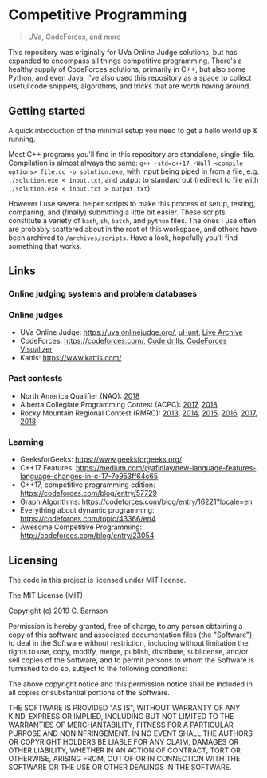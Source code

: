 <!-- ![Logo of the project](https://raw.githubusercontent.com/jehna/readme-best-practices/master/sample-logo.png) -->

# Competitive Programming
> UVa, CodeForces, and more

This repository was originally for UVa Online Judge solutions, but has expanded to encompass all things competitive programming.  There's a healthy supply of CodeForces solutions, primarily in C++, but also some Python, and even Java.  I've also used this repository as a space to collect useful code snippets, algorithms, and tricks that are worth having around.

## Getting started

A quick introduction of the minimal setup you need to get a hello world up &
running.

Most C++ programs you'll find in this repository are standalone, single-file.  Compilation is almost always the same: `g++ -std=c++17 -Wall <compile options> file.cc -o solution.exe`, with input being piped in from a file, e.g. `./solution.exe < input.txt`, and output to standard out (redirect to file with `./solution.exe < input.txt > output.txt`).

However I use several helper scripts to make this process of setup, testing, comparing, and (finally) submitting a little bit easier.  These scripts constitute a variety of `bash`, `sh`, `batch`, and `python` files.  The ones I use often are probably scattered about in the root of this workspace, and others have been archived to `/archives/scripts`.  Have a look, hopefully you'll find something that works.

<!-- ### Initial Configuration

Some projects require initial configuration (e.g. access tokens or keys, `npm i`).
This is the section where you would document those requirements. -->

<!-- ## Developing

Here's a brief intro about what a developer must do in order to start developing
the project further:

```shell
git clone https://github.com/cbarnson/project.git
```

And state what happens step-by-step. -->

<!-- ### Building

If your project needs some additional steps for the developer to build the
project after some code changes, state them here:

```shell
./configure
make
make install
```

Here again you should state what actually happens when the code above gets
executed. -->

<!-- ### Deploying / Publishing

In case there's some step you have to take that publishes this project to a
server, this is the right time to state it.

```shell
packagemanager deploy awesome-project -s server.com -u username -p password
```

And again you'd need to tell what the previous code actually does. -->


<!-- ## Bad/incorrect UVA problem statements

- 459

## Tools and Extensions

- UVa Online Judge Chrome web extension (https://chrome.google.com/webstore/detail/uva-quick-access-tool/ohmmnbcombfdichbnnlhkijfdmkgllhe)

### VS Code Extensions

- https://github.com/lucastan/uva-node

#### uva-node

Useful commands:

- view 123
- send 123
- stat
- tpl show

Command to add UVA account:

- `add uva barnsoc4 <password>`

Command to set user account to default:

- `use uva barnsoc4` or `use`

Command to show user accounts

- `show`

If you need to install:

- clone repo `git clone https://github.com/lucastan/uva-node.git`
- install globally with `npm install -g uva-node`

To update:

- do `git pull` in the uva-node directory

# Build and Test

Each UVa problem is contained by a single _.cc/_.cpp file, where the file name is the problem ID. Typical compiler used in competition is GCC, and a typical compile operation would look like the following:

```
g++ -std=c++11 123.cc -Wall -o 123
```
 -->


<!-- ## Features

What's all the bells and whistles this project can perform?
* What's the main functionality
* You can also do another thing
* If you get really randy, you can even do this

## Configuration

Here you should write what are all of the configurations a user can enter when
using the project.

#### Argument 1
Type: `String`  
Default: `'default value'`

State what an argument does and how you can use it. If needed, you can provide
an example below.

Example:
```bash
awesome-project "Some other value"  # Prints "You're nailing this readme!"
```

#### Argument 2
Type: `Number|Boolean`  
Default: 100

Copy-paste as many of these as you need.

## Contributing

If you'd like to contribute, please fork the repository and use a feature
branch. Pull requests are welcome. -->

## Links

### Online judging systems and problem databases

### Online judges

- UVa Online Judge: https://uva.onlinejudge.org/, [uHunt](https://uhunt.onlinejudge.org/), [Live Archive](https://icpcarchive.ecs.baylor.edu/)
- CodeForces: https://codeforces.com/, [Code drills](https://code-drills.com), [CodeForces Visualizer](https://cfviz.netlify.com/)
- Kattis: https://www.kattis.com/

### Past contests

- North America Qualifier (NAQ): [2018](https://open.kattis.com/contests/naq18open)
- Alberta Collegiate Programming Contest (ACPC): [2017](https://acpc17.kattis.com/standings), [2018](https://acpc18.kattis.com/standings)
- Rocky Mountain Regional Contest (RMRC): [2013](https://open.kattis.com/problem-sources/Rocky%20Mountain%20Regional%20Contest%20%28RMRC%29%202013), [2014](https://open.kattis.com/problem-sources/Rocky%20Mountain%20Regional%20Contest%20%28RMRC%29%202014), [2015](https://open.kattis.com/problem-sources/Rocky%20Mountain%20Regional%20Contest%20%28RMRC%29%202015), [2016](https://open.kattis.com/problem-sources/Rocky%20Mountain%20Regional%20Contest%20%28RMRC%29%202016), [2017](https://open.kattis.com/problem-sources/Rocky%20Mountain%20Regional%20Contest%20%28RMRC%29%202017), [2018](https://open.kattis.com/problem-sources/Rocky%20Mountain%20Regional%20Contest%20%28RMRC%29%202018)

### Learning

- GeeksforGeeks: https://www.geeksforgeeks.org/
- C++17 Features: https://medium.com/@afinlay/new-language-features-language-changes-in-c-17-7e953ff64c65
- C++17, competitive programming edition: https://codeforces.com/blog/entry/57729
- Graph Algorithms: https://codeforces.com/blog/entry/16221?locale=en
- Everything about dynamic programming: https://codeforces.com/topic/43366/en4
- Awesome Competitive Programming: http://codeforces.com/blog/entry/23054


<!-- Even though this information can be found inside the project on machine-readable
format like in a .json file, it's good to include a summary of most useful
links to humans using your project. You can include links like:

- Project homepage: https://your.github.com/awesome-project/
- Repository: https://github.com/your/awesome-project/
- Issue tracker: https://github.com/your/awesome-project/issues
  - In case of sensitive bugs like security vulnerabilities, please contact
    my@email.com directly instead of using issue tracker. We value your effort
    to improve the security and privacy of this project!
- Related projects:
  - Your other project: https://github.com/your/other-project/
  - Someone else's project: https://github.com/someones/awesome-project/ -->


## Licensing

The code in this project is licensed under MIT license.

The MIT License (MIT)

Copyright (c) 2019 C. Barnson

Permission is hereby granted, free of charge, to any person obtaining a
copy of this software and associated documentation files (the "Software"),
to deal in the Software without restriction, including without limitation
the rights to use, copy, modify, merge, publish, distribute, sublicense,
and/or sell copies of the Software, and to permit persons to whom the
Software is furnished to do so, subject to the following conditions:

The above copyright notice and this permission notice shall be included in
all copies or substantial portions of the Software.

THE SOFTWARE IS PROVIDED "AS IS", WITHOUT WARRANTY OF ANY KIND, EXPRESS
OR IMPLIED, INCLUDING BUT NOT LIMITED TO THE WARRANTIES OF MERCHANTABILITY,
FITNESS FOR A PARTICULAR PURPOSE AND NONINFRINGEMENT. IN NO EVENT SHALL THE
AUTHORS OR COPYRIGHT HOLDERS BE LIABLE FOR ANY CLAIM, DAMAGES OR OTHER
LIABILITY, WHETHER IN AN ACTION OF CONTRACT, TORT OR OTHERWISE, ARISING
FROM, OUT OF OR IN CONNECTION WITH THE SOFTWARE OR THE USE OR OTHER
DEALINGS IN THE SOFTWARE.
